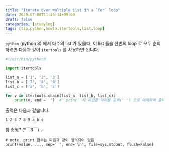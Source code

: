 ```yaml
---
title: "Iterate over multiple List in a `for` loop"
date: 2020-07-08T11:45:14+09:00
draft: false
categories: [studylog]
tags: [tip,python,howto,itertools,list,loop]
---
```


`python` (python 3) 에서 다수의 list 가 있을때, 이 list 들을 한번의 loop 로 모두 순회하려면 다음과 같이 `itertools` 를 사용하면 됩니다.

```py
#!/usr/bin/python3

import itertools

list_a = ['1', '2', '3']
list_b = ['7', '8', '9']
list_c = ['a', 'b', 'c']

for v in itertools.chain(list_a, list_b, list_c):
    print(v, end =' ')  # `print` 시 라인끝 처리를 공백(' ') 으로 대체하여 출력.
```


출력은 다음과 같습니다.

```
1 2 3 7 8 9 a b c
```

참 쉽쪙? (*￣3￣)╭


```py:
# note. print 함수는 다음과 같이 정의되어 있음
print(value, ..., sep=' ', end='\n', file=sys.stdout, flush=False)
```
